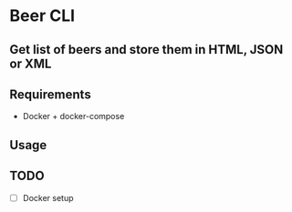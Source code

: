 # Beer CLI

## Get list of beers and store them in HTML, JSON or XML

## Requirements

- Docker + docker-compose

## Usage

## TODO

- [ ] Docker setup
